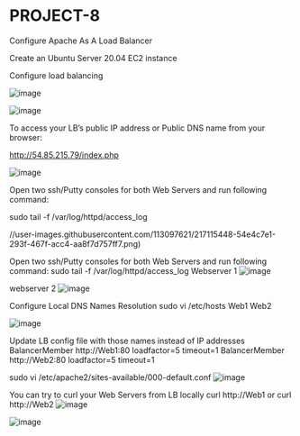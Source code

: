 # PROJECT-8

Configure Apache As A Load Balancer

Create an Ubuntu Server 20.04 EC2 instance


Configure load balancing

![image](https://user-images.githubusercontent.com/113097621/217114598-58ec7d45-2856-4aea-b217-736f60d6a818.png)

![image](https://user-images.githubusercontent.com/113097621/217114703-aed4352d-18c4-4e74-8a10-4d028b797992.png)


To access your LB’s public IP address or Public DNS name from your browser:

http://54.85.215.79/index.php

![image](https://user-images.githubusercontent.com/113097621/217123807-c69daa90-a1ab-470d-8d70-a01143534e82.png)

Open two ssh/Putty consoles for both Web Servers and run following command:


sudo tail -f /var/log/httpd/access_log

//user-images.githubusercontent.com/113097621/217115448-54e4c7e1-293f-467f-acc4-aa8f7d757ff7.png)


Open two ssh/Putty consoles for both Web Servers and run following command:
sudo tail -f /var/log/httpd/access_log
Webserver 1
![image](https://user-images.githubusercontent.com/113097621/217116241-3933efad-1192-43a9-a991-bc79042d1aa6.png)

webserver 2
![image](https://user-images.githubusercontent.com/113097621/217116510-d0069f3c-8a2f-4772-92f5-4bf33a43bfca.png)

Configure Local DNS Names Resolution
sudo vi /etc/hosts
<WebServer1-Private-IP-Address> Web1
<WebServer2-Private-IP-Address> Web2

![image](https://user-images.githubusercontent.com/113097621/217119827-efc3a85f-5d5b-4fac-9d88-38a2d0bc1122.png)

Update LB config file with those names instead of IP addresses
BalancerMember http://Web1:80 loadfactor=5 timeout=1
BalancerMember http://Web2:80 loadfactor=5 timeout=1
 
sudo vi /etc/apache2/sites-available/000-default.conf
![image](https://user-images.githubusercontent.com/113097621/217120490-b78347be-14f9-48c9-9499-a635a189e21c.png)
  
You can try to curl your Web Servers from LB locally curl http://Web1 or curl http://Web2 
![image](https://user-images.githubusercontent.com/113097621/217121182-cd38e731-17ad-47a6-be95-c6a357f38bd5.png)
  
 ![image](https://user-images.githubusercontent.com/113097621/217121620-1fef7a3a-7b38-44e7-9db3-978a00589017.png)





